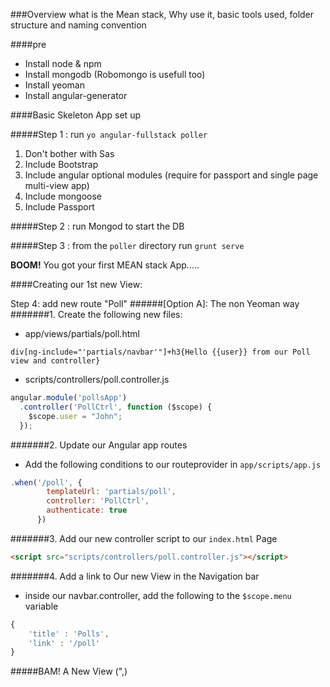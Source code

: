 ###Overview
what is the Mean stack, Why use it, basic tools used, folder structure and naming convention

####pre
 - Install node & npm
 - Install mongodb (Robomongo is usefull too)
 - Install yeoman
 - Install angular-generator

####Basic Skeleton App set up

#####Step 1 : run `yo angular-fullstack poller`
1. Don't bother with Sas
2. Include Bootstrap
3. Include angular optional modules (require for passport and single page multi-view app)
4. Include mongoose
5. Include Passport

#####Step 2 : run Mongod to start the DB

#####Step 3 : from the `poller` directory run `grunt serve`

**BOOM!** You got your first MEAN stack App.....

####Creating our 1st new View:

Step 4: add new route "Poll"
######[Option A]: The non Yeoman way
#######1. Create the following new files:

- app/views/partials/poll.html

```
div[ng-include="'partials/navbar'"]+h3{Hello {{user}} from our Poll view and controller}
```

- scripts/controllers/poll.controller.js

```js
angular.module('pollsApp')
  .controller('PollCtrl', function ($scope) {
    $scope.user = "John";
  });
```
#######2. Update our Angular app routes
- Add the following conditions to our routeprovider in `app/scripts/app.js`
```js
.when('/poll', {
        templateUrl: 'partials/poll',
        controller: 'PollCtrl',
        authenticate: true
      })
```

#######3. Add our new controller script to our `index.html` Page
```html
<script src="scripts/controllers/poll.controller.js"></script>
```
#######4. Add a link to Our new View in the Navigation bar
- inside our navbar.controller, add the following to the `$scope.menu` variable
```js
{
    'title' : 'Polls',
    'link' : '/poll'
}
```

#####BAM! A New View (",)

